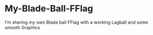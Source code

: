 # My-Blade-Ball-FFlag
I'm sharing my own Blade ball FFlag with a working Lagball and some smooth Graphics
